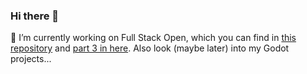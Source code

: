 ### Hi there 👋

🔭 I’m currently working on Full Stack Open, which you can find in [this repository](https://github.com/PetteriV99/full-stack-open) and [part 3 in here](https://github.com/PetteriV99/full-stack-open-part-3).
Also look (maybe later) into my Godot projects... 
<!--
**PetteriV99/PetteriV99** is a ✨ _special_ ✨ repository because its `README.md` (this file) appears on your GitHub profile.

Here are some ideas to get you started:

- 🔭 I’m currently working on ...
- 🌱 I’m currently learning ...
- 👯 I’m looking to collaborate on ...
- 🤔 I’m looking for help with ...
- 💬 Ask me about ...
- 📫 How to reach me: ...
- 😄 Pronouns: ...
- ⚡ Fun fact: ...
-->
